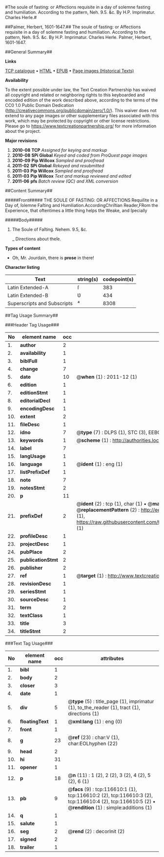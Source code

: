 #The soule of fasting: or Affections requisite in a day of solemne fasting and humiliation. According to the pattern, Neh. 9.5. &c. By H.P. Imprimatur. Charles Herle.#

##Palmer, Herbert, 1601-1647.##
The soule of fasting: or Affections requisite in a day of solemne fasting and humiliation. According to the pattern, Neh. 9.5. &c. By H.P. Imprimatur. Charles Herle.
Palmer, Herbert, 1601-1647.

##General Summary##

**Links**

[TCP catalogue](http://www.ota.ox.ac.uk/tcp/)  • 
[HTML](http://tei.it.ox.ac.uk/tcp/Texts-HTML/free/A90/A90760.html)  • 
[EPUB](http://tei.it.ox.ac.uk/tcp/Texts-EPUB/free/A90/A90760.epub) • 
[Page images (Historical Texts)](https://historicaltexts.jisc.ac.uk/eebo-99864382e)

**Availability**

To the extent possible under law, the Text Creation Partnership has waived all copyright and related or neighboring rights to this keyboarded and encoded edition of the work described above, according to the terms of the CC0 1.0 Public Domain Dedication (http://creativecommons.org/publicdomain/zero/1.0/). This waiver does not extend to any page images or other supplementary files associated with this work, which may be protected by copyright or other license restrictions. Please go to https://www.textcreationpartnership.org/ for more information about the project.

**Major revisions**

1. __2010-08__ __TCP__ *Assigned for keying and markup*
1. __2010-08__ __SPi Global__ *Keyed and coded from ProQuest page images*
1. __2010-09__ __Pip Willcox__ *Sampled and proofread*
1. __2011-02__ __SPi Global__ *Rekeyed and resubmitted*
1. __2011-03__ __Pip Willcox__ *Sampled and proofread*
1. __2011-03__ __Pip Willcox__ *Text and markup reviewed and edited*
1. __2011-06__ __pfs__ *Batch review (QC) and XML conversion*

##Content Summary##

#####Front#####
THE SOULE OF FASTING: OR AFFECTIONS Requiſite in a Day of, ſolemne Faſting and
Humiliation.AccordingChriſtian Reader,FRom the Experience, that oftentimes a little thing helps the Weake, and ſpecially

#####Body#####

1. The Soule of Faſting. Nehem. 9.5, &c.

    _ Directions about theſe.

**Types of content**

  * Oh, Mr. Jourdain, there is **prose** in there!

**Character listing**


|Text|string(s)|codepoint(s)|
|---|---|---|
|Latin Extended-A|ſ|383|
|Latin Extended-B|Ʋ|434|
|Superscripts             and Subscripts|⁴|8308|

##Tag Usage Summary##

###Header Tag Usage###

|No|element name|occ|attributes|
|---|---|---|---|
|1.|__author__|2||
|2.|__availability__|1||
|3.|__biblFull__|1||
|4.|__change__|7||
|5.|__date__|10| @__when__ (1) : 2011-12 (1)|
|6.|__edition__|1||
|7.|__editionStmt__|1||
|8.|__editorialDecl__|1||
|9.|__encodingDesc__|1||
|10.|__extent__|2||
|11.|__fileDesc__|1||
|12.|__idno__|7| @__type__ (7) : DLPS (1), STC (3), EEBO-CITATION (1), PROQUEST (1), VID (1)|
|13.|__keywords__|1| @__scheme__ (1) : http://authorities.loc.gov/ (1)|
|14.|__label__|7||
|15.|__langUsage__|1||
|16.|__language__|1| @__ident__ (1) : eng (1)|
|17.|__listPrefixDef__|1||
|18.|__note__|7||
|19.|__notesStmt__|2||
|20.|__p__|11||
|21.|__prefixDef__|2| @__ident__ (2) : tcp (1), char (1)  •  @__matchPattern__ (2) : ([0-9\-]+):([0-9IVX]+) (1), (.+) (1)  •  @__replacementPattern__ (2) : http://eebo.chadwyck.com/downloadtiff?vid=$1&page=$2 (1), https://raw.githubusercontent.com/textcreationpartnership/Texts/master/tcpchars.xml#$1 (1)|
|22.|__profileDesc__|1||
|23.|__projectDesc__|1||
|24.|__pubPlace__|2||
|25.|__publicationStmt__|2||
|26.|__publisher__|2||
|27.|__ref__|1| @__target__ (1) : http://www.textcreationpartnership.org/docs/. (1)|
|28.|__revisionDesc__|1||
|29.|__seriesStmt__|1||
|30.|__sourceDesc__|1||
|31.|__term__|2||
|32.|__textClass__|1||
|33.|__title__|3||
|34.|__titleStmt__|2||


###Text Tag Usage###

|No|element name|occ|attributes|
|---|---|---|---|
|1.|__bibl__|1||
|2.|__body__|2||
|3.|__closer__|3||
|4.|__date__|1||
|5.|__div__|5| @__type__ (5) : title_page (1), imprimatur (1), to_the_reader (1), tract (1), directions (1)|
|6.|__floatingText__|1| @__xml:lang__ (1) : eng (0)|
|7.|__front__|1||
|8.|__g__|23| @__ref__ (23) : char:V (1), char:EOLhyphen (22)|
|9.|__head__|2||
|10.|__hi__|31||
|11.|__opener__|1||
|12.|__p__|18| @__n__ (11) : 1 (2), 2 (2), 3 (2), 4 (2), 5 (2), 6 (1)|
|13.|__pb__|9| @__facs__ (9) : tcp:116610:1 (1), tcp:116610:2 (2), tcp:116610:3 (2), tcp:116610:4 (2), tcp:116610:5 (2)  •  @__rendition__ (1) : simple:additions (1)|
|14.|__q__|1||
|15.|__salute__|1||
|16.|__seg__|2| @__rend__ (2) : decorInit (2)|
|17.|__signed__|2||
|18.|__trailer__|1||
